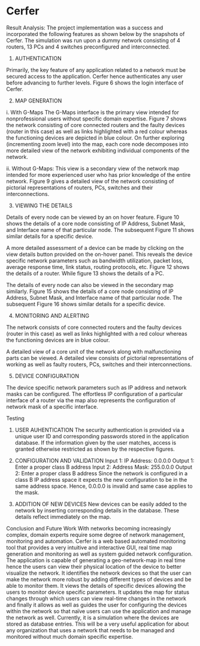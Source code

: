 # Cerfer

Result Analysis:
The project implementation was a success and incorporated the following features as shown below by the snapshots of Cerfer. The simulation was run upon a dummy network consisting of 4 routers, 13 PCs and 4 switches preconfigured and interconnected. 

1. AUTHENTICATION

Primarily, the key feature of any application related to a network must be secured access to the application. Cerfer hence authenticates any user before advancing to further levels. Figure 6 shows the login interface of Cerfer.

2. MAP GENERATION

  i. With G-Maps
  The G-Maps interface is the primary view intended for nonprofessional users without specific domain expertise. Figure 7 shows the network consisting of core connected routers and the faulty devices (router in this case) as well as links highlighted with a red colour whereas the functioning devices are depicted in blue colour. On further exploring (incrementing zoom level) into the map, each core node decomposes into more detailed view of the network exhibiting individual components of the network.

  ii. Without G-Maps:
  This view is a secondary view of the network map intended for more experienced user who has prior knowledge of the entire network. Figure 9 gives a detailed view of the network consisting of pictorial representations of routers, PCs, switches and their interconnections.


3. VIEWING THE DETAILS

Details of every node can be viewed by an on hover feature. Figure 10 shows the details of a core node consisting of IP Address, Subnet Mask, and Interface name of that particular node. The subsequent Figure 11 shows similar details for a specific device.

A more detailed assessment of a device can be made by clicking on the view details button provided on the on-hover panel. This reveals the device specific network parameters such as bandwidth utilization, packet loss, average response time, link status, routing protocols, etc. Figure 12 shows the details of a router. While figure 13 shows the details of a PC.

The details of every node can also be viewed in the secondary map similarly. 
Figure 15 shows the details of a core node consisting of IP Address, Subnet Mask, and Interface name of that particular node. The subsequent Figure 16 shows similar details for a specific device.

4.  MONITORING AND ALERTING

The network consists of core connected routers and the faulty devices (router in this case) as well as links highlighted with a red colour whereas the functioning devices are in blue colour.


A detailed view of a core unit of the network along with malfunctioning parts can be viewed. A detailed view consists of pictorial representations of working as well as faulty routers, PCs, switches and their interconnections.


5. DEVICE CONFIGURATION

The device specific network parameters such as IP address and network masks can be configured. The effortless IP configuration of a particular interface of a router via the map also represents the configuration of network mask of a specific interface.



Testing
1. USER AUHENTICATION
The security authentication is provided via a unique user ID and corresponding passwords stored in the application database. If the information given by the user matches, access is granted otherwise restricted as shown by the respective figures.

2. CONFIGURATION AND VALIDATION
Input 1:	IP Address: 0.0.0.0
Output 1:	Enter a proper class B address
Input 2:	Address Mask: 255.0.0.0 
Output 2:	Enter a proper class B address
Since the network is configured in a class B IP address space it expects the new configuration to be in the same address space. Hence, 0.0.0.0 is invalid and same case applies to the mask.

3. ADDITION OF NEW DEVICES
New devices can be easily added to the network by inserting corresponding details in the database. These details reflect immediately on the map. 

Conclusion and Future Work
With networks becoming increasingly complex, domain experts require some degree of network management, monitoring and automation. Cerfer is a web based automated monitoring tool that provides a very intuitive and interactive GUI, real time map generation and monitoring as well as system guided network configuration. The application is capable of generating a geo-network-map in real time hence the users can view their physical location of the device to better visualize the network. It identifies the network devices so that the user can make the network more robust by adding different types of devices and be able to monitor them. It views the details of specific devices allowing the users to monitor device specific parameters. It updates the map for status changes through which users can view real-time changes in the network and finally it allows as well as guides the user for configuring the devices within the network so that naïve users can use the application and manage the network as well. Currently, it is a simulation where the devices are stored as database entries. This will be a very useful application for about any organization that uses a network that needs to be managed and monitored without much domain specific expertise.

